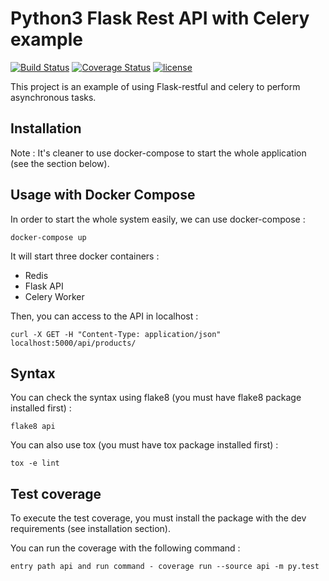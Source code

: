 # Python3 Flask Rest API with Celery example

[![Build Status](https://travis-ci.org/matthieugouel/python-flask-celery-example.svg?branch=master)](https://travis-ci.org/matthieugouel/python-flask-celery-example)
[![Coverage Status](https://img.shields.io/coveralls/github/matthieugouel/python-flask-celery-example.svg)](https://coveralls.io/github/matthieugouel/python-flask-celery-example?branch=master)
[![license](https://img.shields.io/github/license/matthieugouel/python-flask-celery-example.svg)](https://github.com/matthieugouel/python-flask-celery-example/blob/master/LICENSE)

This project is an example of using Flask-restful and celery to perform asynchronous tasks.

## Installation

Note : It's cleaner to use docker-compose to start the whole application (see the section below).

## Usage with Docker Compose

In order to start the whole system easily, we can use docker-compose :

```
docker-compose up
```

It will start three docker containers :
- Redis
- Flask API
- Celery Worker

Then, you can access to the API in localhost :

```
curl -X GET -H "Content-Type: application/json" localhost:5000/api/products/
```

## Syntax

You can check the syntax using flake8 (you must have flake8 package installed first) :

```
flake8 api
```

You can also use tox (you must have tox package installed first) :

```
tox -e lint
```

## Test coverage

To execute the test coverage, you must install the package with the dev requirements (see installation section).

You can run the coverage with the following command :

```
entry path api and run command - coverage run --source api -m py.test
```